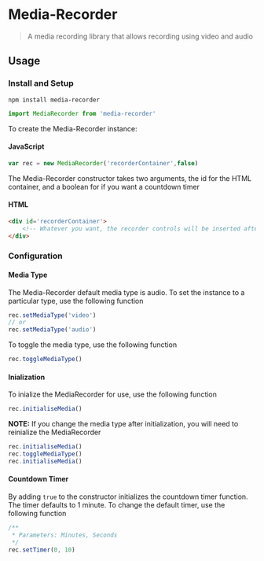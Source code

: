# Media-Recorder
> A media recording library that allows recording using video and audio

## Usage

### Install and Setup

```shell
npm install media-recorder
```

```Javascript
import MediaRecorder from 'media-recorder'
```

To create the Media-Recorder instance:

#### JavaScript

```Javascript
var rec = new MediaRecorder('recorderContainer',false)
```

The Media-Recorder constructor takes two arguments, the id for the HTML container, and a boolean for if you want a countdown timer

#### HTML

```HTML
<div id='recorderContainer'>
    <!-- Whatever you want, the recorder controls will be inserted after -->
</div>
```

### Configuration

#### Media Type

The Media-Recorder default media type is audio. To set the instance to a particular type, use the following function

```JavaScript
rec.setMediaType('video')
// or
rec.setMediaType('audio')
```

To toggle the media type, use the following function

```JavaScript
rec.toggleMediaType()
```

#### Inialization

To inialize the MediaRecorder for use, use the following function

```JavaScript
rec.initialiseMedia()
```

**NOTE:** If you change the media type after initialization, you will need to reinialize the MediaRecorder

```JavaScript
rec.initialiseMedia()
rec.toggleMediaType()
rec.initialiseMedia()
```

#### Countdown Timer

By adding ```true``` to the constructor initializes the countdown timer function. The timer defaults to 1 minute. To change the default timer, use the following function

```JavaScript
/**
 * Parameters: Minutes, Seconds 
 */
rec.setTimer(0, 10)
```